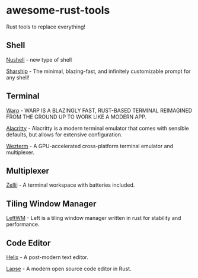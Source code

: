 # awesome-rust-tools

Rust tools to replace everything!


## Shell

[Nushell](https://www.nushell.sh) - new type of shell

[Sharship](https://starship.rs) - The minimal, blazing-fast, and infinitely customizable prompt for any shell!

## Terminal

[Warp](https://www.warp.dev) - WARP IS A BLAZINGLY FAST, RUST-BASED TERMINAL REIMAGINED FROM THE GROUND UP TO WORK LIKE A MODERN APP.

[Alacritty](https://alacritty.org) - Alacritty is a modern terminal emulator that comes with sensible defaults, but allows for extensive configuration.

[Wezterm](https://wezfurlong.org/wezterm/) - A GPU-accelerated cross-platform terminal emulator and multiplexer.

## Multiplexer

[Zellij](https://zellij.dev) - A terminal workspace with batteries included.

## Tiling Window Manager

[LeftWM](http://leftwm.org) - Left is a tiling window manager written in rust for stability and performance.

## Code Editor

[Helix](https://helix-editor.com) - A post-modern text editor.

[Lapse](https://lapce.dev) - A modern open source code editor in Rust.


